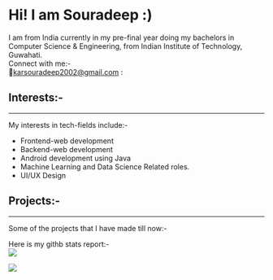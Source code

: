 # Hi! I am Souradeep :)  
I am from India currently in my pre-final year doing my bachelors in Computer Science & Engineering, from Indian Institute of Technology, Guwahati.  
Connect with me:-  
📧karsouradeep2002@gmail.com
:
  
## Interests:-
---  
My interests in tech-fields include:-
* Frontend-web development
* Backend-web development
* Android development using Java
* Machine Learning and Data Science Related roles.
* UI/UX Design
  
## Projects:-
---
Some of the projects that I have made till now:-


Here is my githb stats report:-  
<img src="https://github-readme-stats.vercel.app/api?username=souradeep852"/>     

<img src="https://github-readme-stats.vercel.app/api/top-langs/?username=souradeep852"/>

